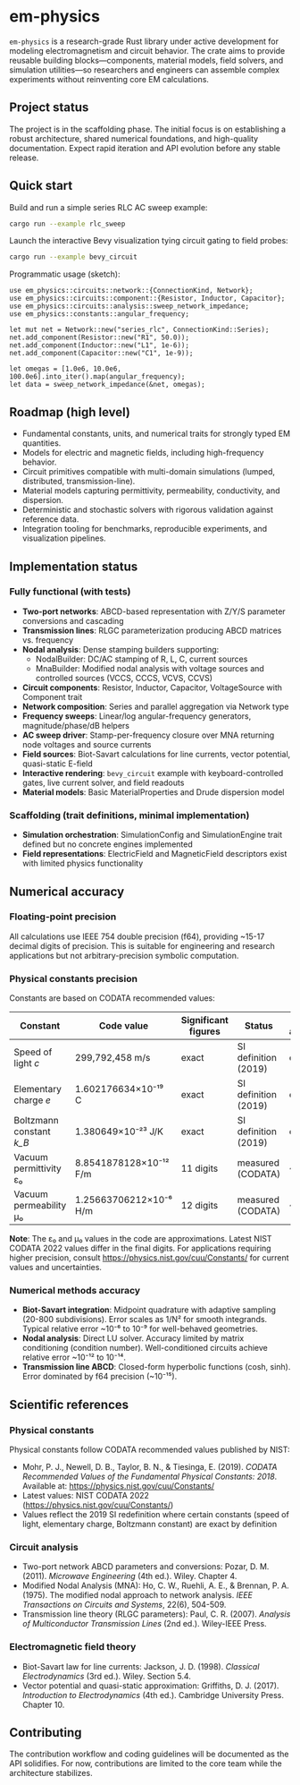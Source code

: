 # em-physics

`em-physics` is a research-grade Rust library under active development for modeling electromagnetism and circuit behavior. The crate aims to provide reusable building blocks—components, material models, field solvers, and simulation utilities—so researchers and engineers can assemble complex experiments without reinventing core EM calculations.

## Project status

The project is in the scaffolding phase. The initial focus is on establishing a robust architecture, shared numerical foundations, and high-quality documentation. Expect rapid iteration and API evolution before any stable release.

## Quick start

Build and run a simple series RLC AC sweep example:

```sh
cargo run --example rlc_sweep
```

Launch the interactive Bevy visualization tying circuit gating to field probes:

```sh
cargo run --example bevy_circuit
```

Programmatic usage (sketch):

```rust,no_run
use em_physics::circuits::network::{ConnectionKind, Network};
use em_physics::circuits::component::{Resistor, Inductor, Capacitor};
use em_physics::circuits::analysis::sweep_network_impedance;
use em_physics::constants::angular_frequency;

let mut net = Network::new("series_rlc", ConnectionKind::Series);
net.add_component(Resistor::new("R1", 50.0));
net.add_component(Inductor::new("L1", 1e-6));
net.add_component(Capacitor::new("C1", 1e-9));

let omegas = [1.0e6, 10.0e6, 100.0e6].into_iter().map(angular_frequency);
let data = sweep_network_impedance(&net, omegas);
```

## Roadmap (high level)

- Fundamental constants, units, and numerical traits for strongly typed EM quantities.
- Models for electric and magnetic fields, including high-frequency behavior.
- Circuit primitives compatible with multi-domain simulations (lumped, distributed, transmission-line).
- Material models capturing permittivity, permeability, conductivity, and dispersion.
- Deterministic and stochastic solvers with rigorous validation against reference data.
- Integration tooling for benchmarks, reproducible experiments, and visualization pipelines.

## Implementation status

### Fully functional (with tests)
- **Two-port networks**: ABCD-based representation with Z/Y/S parameter conversions and cascading
- **Transmission lines**: RLGC parameterization producing ABCD matrices vs. frequency
- **Nodal analysis**: Dense stamping builders supporting:
  - NodalBuilder: DC/AC stamping of R, L, C, current sources
  - MnaBuilder: Modified nodal analysis with voltage sources and controlled sources (VCCS, CCCS, VCVS, CCVS)
- **Circuit components**: Resistor, Inductor, Capacitor, VoltageSource with Component trait
- **Network composition**: Series and parallel aggregation via Network type
- **Frequency sweeps**: Linear/log angular-frequency generators, magnitude/phase/dB helpers
- **AC sweep driver**: Stamp-per-frequency closure over MNA returning node voltages and source currents
- **Field sources**: Biot-Savart calculations for line currents, vector potential, quasi-static E-field
- **Interactive rendering**: `bevy_circuit` example with keyboard-controlled gates, live current solver, and field readouts
- **Material models**: Basic MaterialProperties and Drude dispersion model

### Scaffolding (trait definitions, minimal implementation)
- **Simulation orchestration**: SimulationConfig and SimulationEngine trait defined but no concrete engines implemented
- **Field representations**: ElectricField and MagneticField descriptors exist with limited physics functionality

## Numerical accuracy

### Floating-point precision
All calculations use IEEE 754 double precision (f64), providing ~15-17 decimal digits of precision. This is suitable for engineering and research applications but not arbitrary-precision symbolic computation.

### Physical constants precision

Constants are based on CODATA recommended values:

| Constant | Code value | Significant figures | Status | Relative accuracy |
|----------|-----------|---------------------|---------|-------------------|
| Speed of light *c* | 299,792,458 m/s | exact | SI definition (2019) | exact |
| Elementary charge *e* | 1.602176634×10⁻¹⁹ C | exact | SI definition (2019) | exact |
| Boltzmann constant *k_B* | 1.380649×10⁻²³ J/K | exact | SI definition (2019) | exact |
| Vacuum permittivity ε₀ | 8.8541878128×10⁻¹² F/m | 11 digits | measured (CODATA) | ~10⁻¹⁰ |
| Vacuum permeability μ₀ | 1.25663706212×10⁻⁶ H/m | 12 digits | measured (CODATA) | ~10⁻¹⁰ |

**Note**: The ε₀ and μ₀ values in the code are approximations. Latest NIST CODATA 2022 values differ in the final digits. For applications requiring higher precision, consult <https://physics.nist.gov/cuu/Constants/> for current values and uncertainties.

### Numerical methods accuracy
- **Biot-Savart integration**: Midpoint quadrature with adaptive sampling (20-800 subdivisions). Error scales as 1/N² for smooth integrands. Typical relative error ~10⁻⁶ to 10⁻⁹ for well-behaved geometries.
- **Nodal analysis**: Direct LU solver. Accuracy limited by matrix conditioning (condition number). Well-conditioned circuits achieve relative error ~10⁻¹² to 10⁻¹⁴.
- **Transmission line ABCD**: Closed-form hyperbolic functions (cosh, sinh). Error dominated by f64 precision (~10⁻¹⁵).

## Scientific references

### Physical constants
Physical constants follow CODATA recommended values published by NIST:
- Mohr, P. J., Newell, D. B., Taylor, B. N., & Tiesinga, E. (2019). *CODATA Recommended Values of the Fundamental Physical Constants: 2018*. Available at: <https://physics.nist.gov/cuu/Constants/>
- Latest values: NIST CODATA 2022 (<https://physics.nist.gov/cuu/Constants/>)
- Values reflect the 2019 SI redefinition where certain constants (speed of light, elementary charge, Boltzmann constant) are exact by definition

### Circuit analysis
- Two-port network ABCD parameters and conversions: Pozar, D. M. (2011). *Microwave Engineering* (4th ed.). Wiley. Chapter 4.
- Modified Nodal Analysis (MNA): Ho, C. W., Ruehli, A. E., & Brennan, P. A. (1975). The modified nodal approach to network analysis. *IEEE Transactions on Circuits and Systems*, 22(6), 504-509.
- Transmission line theory (RLGC parameters): Paul, C. R. (2007). *Analysis of Multiconductor Transmission Lines* (2nd ed.). Wiley-IEEE Press.

### Electromagnetic field theory
- Biot-Savart law for line currents: Jackson, J. D. (1998). *Classical Electrodynamics* (3rd ed.). Wiley. Section 5.4.
- Vector potential and quasi-static approximation: Griffiths, D. J. (2017). *Introduction to Electrodynamics* (4th ed.). Cambridge University Press. Chapter 10.

## Contributing

The contribution workflow and coding guidelines will be documented as the API solidifies. For now, contributions are limited to the core team while the architecture stabilizes.
